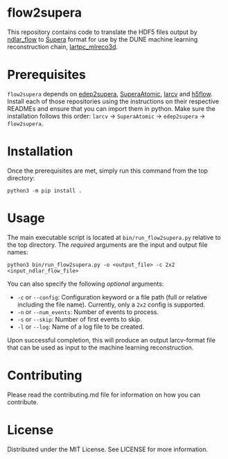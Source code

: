 # flow2supera
This repository contains code to translate the HDF5 files output by [ndlar_flow](https://github.com/DUNE/ndlar_flow) to [Supera](https://github.com/DeepLearnPhysics/SuperaAtomic) format for use by the DUNE machine learning reconstruction chain, [lartpc_mlreco3d](https://github.com/DeepLearnPhysics/lartpc_mlreco3d). 

# Prerequisites 

`flow2supera` depends on [edep2supera](https://github.com/DeepLearnPhysics/edep2supera), [SuperaAtomic](https://github.com/DeepLearnPhysics/SuperaAtomic), [larcv](https://github.com/DeepLearnPhysics/larcv2) and [h5flow](https://github.com/peter-madigan/h5flow). Install each of those repositories using the instructions on their respective READMEs and ensure that you can import them in python. Make sure the installation follows this order: `larcv` -> `SuperaAtomic` -> `edep2supera` -> `flow2supera`.

# Installation
Once the prerequisites are met, simply run this command from the top directory:
```
python3 -m pip install .
```

# Usage

The main executable script is located at `bin/run_flow2supera.py` relative to the top directory. The _required_ arguments are the input and output file names:
```
python3 bin/run_flow2supera.py -o <output_file> -c 2x2 <input_ndlar_flow_file>
```

You can also specify the following _optional_ arguments:
- `-c` or `--config`: Configuration keyword or a file path (full or relative including the file name). Currently, only a `2x2` config is supported.
- `-n` or `--num_events`: Number of events to process.
- `-s` or `--skip`: Number of first events to skip.
- `-l` or `--log`: Name of a log file to be created.

Upon successful completion, this will produce an output larcv-format file that can be used as input to the machine learning reconstruction. 

# Contributing

Please read the contributing.md file for information on how you can contribute.

# License

Distributed under the MIT License. See LICENSE for more information.
